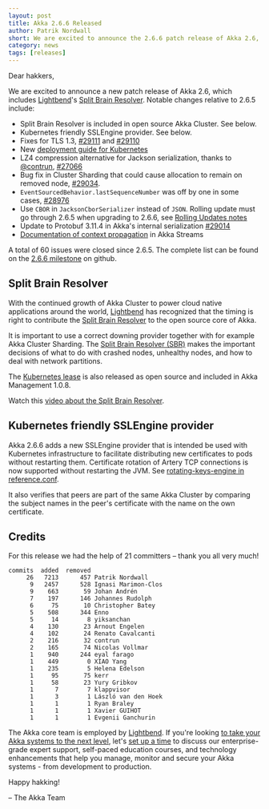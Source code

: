 ```yaml
---
layout: post
title: Akka 2.6.6 Released
author: Patrik Nordwall
short: We are excited to announce the 2.6.6 patch release of Akka 2.6, including Split Brain Resolver
category: news
tags: [releases]
---
```


Dear hakkers,

We are excited to announce a new patch release of Akka 2.6, which includes [Lightbend](https://www.lightbend.com/)'s [Split Brain Resolver](https://doc.akka.io/docs/akka/2.6/split-brain-resolver.html). Notable changes relative to 2.6.5 include:

* Split Brain Resolver is included in open source Akka Cluster. See below.
* Kubernetes friendly SSLEngine provider. See below.
* Fixes for TLS 1.3, [#29111](https://github.com/akka/akka/issues/29111) and [#29110](https://github.com/akka/akka/issues/29110)
* New [deployment guide for Kubernetes](https://doc.akka.io/docs/akka-management/current/kubernetes-deployment/index.html)
* LZ4 compression alternative for Jackson serialization, thanks to [@contrun](https://github.com/contrun), [#27066](https://github.com/akka/akka/issues/27066)
* Bug fix in Cluster Sharding that could cause allocation to remain on removed node, [#29034](https://github.com/akka/akka/issues/29034).
* `EventSourcedBehavior.lastSequenceNumber` was off by one in some cases, [#28976](https://github.com/akka/akka/issues/28976)
* Use `CBOR` in `JacksonCborSerializer` instead of `JSON`. Rolling update must go through 2.6.5 when upgrading to 2.6.6, see [Rolling Updates notes](https://doc.akka.io/docs/akka/current/project/rolling-update.html#2-6-5-jacksoncborserializer)
* Update to Protobuf 3.11.4 in Akka's internal serialization [#29014](https://github.com/akka/akka/pull/29014)
* [Documentation of context propagation](https://doc.akka.io/docs/akka/current/stream/stream-context.html) in Akka Streams


A total of 60 issues were closed since 2.6.5. The complete list can be found on the [2.6.6 milestone](https://github.com/akka/akka/milestone/166?closed=1) on github.

## Split Brain Resolver

With the continued growth of Akka Cluster to power cloud native applications around the world, [Lightbend](https://www.lightbend.com/) has recognized that the timing is right to contribute the [Split Brain Resolver](https://doc.akka.io/docs/akka/2.6/split-brain-resolver.html) to the open source core of Akka.

It is important to use a correct downing provider together with for example Akka Cluster Sharding. The [Split Brain Resolver (SBR)](https://doc.akka.io/docs/akka/2.6/split-brain-resolver.html) makes the important decisions of what to do with crashed nodes, unhealthy nodes, and how to deal with network partitions.

The [Kubernetes lease](https://doc.akka.io/docs/akka-management/current/kubernetes-lease.html) is also released as open source and included in Akka Management 1.0.8.

Watch this [video about the Split Brain Resolver](https://akka.io/blog/news/2020/06/08/akka-split-brain-resolver-video).

## Kubernetes friendly SSLEngine provider

Akka 2.6.6 adds a new SSLEngine provider that is intended be used with Kubernetes infrastructure to facilitate distributing new certificates to pods without restarting them. Certificate rotation of Artery TCP connections is now supported without restarting the JVM. See [rotating-keys-engine in reference.conf](https://github.com/akka/akka/blob/c287fff034b598c06ef87bda78dc9851a51da94f/akka-remote/src/main/resources/reference.conf#L1178).

It also verifies that peers are part of the same Akka Cluster by comparing the subject names in the peer's certificate with the name on the own certificate.

## Credits

For this release we had the help of 21 committers – thank you all very much!

```
commits  added  removed
     26   7213      457 Patrik Nordwall
      9   2457      528 Ignasi Marimon-Clos
      9    663       59 Johan Andrén
      7    197      146 Johannes Rudolph
      6     75       10 Christopher Batey
      5    508      344 Enno
      5     14        8 yiksanchan
      4    130       23 Arnout Engelen
      4    102       24 Renato Cavalcanti
      2    216       32 contrun
      2    165       74 Nicolas Vollmar
      1    940      244 eyal farago
      1    449        0 XIAO Yang
      1    235        5 Helena Edelson
      1     95       75 kerr
      1     58       23 Yury Gribkov
      1      7        7 klappvisor
      1      3        1 László van den Hoek
      1      1        1 Ryan Braley
      1      1        1 Xavier GUIHOT
      1      1        1 Evgenii Ganchurin
```

The Akka core team is employed by [Lightbend](https://www.lightbend.com/). If you're looking [to take your Akka systems to the next level](https://www.lightbend.com/lightbend-subscription), let's [set up a time](https://lightbend.com/contact) to discuss our enterprise-grade expert support, self-paced education courses, and technology enhancements that help you manage, monitor and secure your Akka systems - from development to production.

Happy hakking!

– The Akka Team

